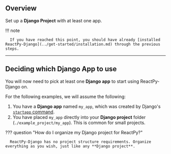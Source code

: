 ## Overview

<p class="intro" markdown>

Set up a **Django Project** with at least one app.

</p>

!!! note

      If you have reached this point, you should have already [installed ReactPy-Django](../get-started/installation.md) through the previous steps.

---

## Deciding which Django App to use

You will now need to pick at least one **Django app** to start using ReactPy-Django on.

For the following examples, we will assume the following:

1. You have a **Django app** named `my_app`, which was created by Django's [`startapp` command](https://docs.djangoproject.com/en/dev/intro/tutorial01/#creating-the-polls-app).
2. You have placed `my_app` directly into your **Django project** folder (`./example_project/my_app`). This is common for small projects.

??? question "How do I organize my Django project for ReactPy?"

      ReactPy-Django has no project structure requirements. Organize everything as you wish, just like any **Django project**.
